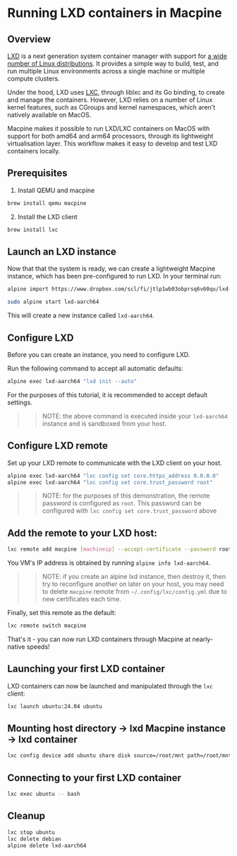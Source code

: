 # Running LXD containers in Macpine

## Overview

[LXD](https://linuxcontainers.org/lxd/introduction/) is a next generation system container manager with support for [a wide number of Linux distributions](https://uk.lxd.images.canonical.com). It provides a simple way to build, test, and run multiple Linux environments across a single machine or multiple compute clusters.

Under the hood, LXD uses [LXC](https://linuxcontainers.org/lxc/introduction/), through liblxc and its Go binding, to create and manage the containers. However, LXD relies on a number of Linux kernel features, such as CGroups and kernel namespaces, which aren't natively available on MacOS.

Macpine makes it possible to run LXD/LXC containers on MacOS with support for both amd64 and arm64 processors, through its lightweight virtualisation layer. This workflow makes it easy to develop and test LXD containers locally.

## Prerequisites

1. Install QEMU and macpine

```bash
brew install qemu macpine
```

2. Install the LXD client

```bash
brew install lxc
```

## Launch an LXD instance

Now that that the system is ready, we can create a lightweight Macpine instance, which has been pre-configured to run LXD. In your terminal run:

```bash
alpine import https://www.dropbox.com/scl/fi/jtlp1wb03obprsq6v60qu/lxd-aarch64.tar.gz?rlkey=gqny4kw40wxw5gor22g5ovlbe&st=3o97khpo&dl=1

sudo alpine start lxd-aarch64
```

This will create a new instance called `lxd-aarch64`.

## Configure LXD

Before you can create an instance, you need to configure LXD.

Run the following command to accept all automatic defaults:

```bash
alpine exec lxd-aarch64 "lxd init --auto"
```

For the purposes of this tutorial, it is recommended to accept default settings.

>> NOTE: the above command is executed inside your `lxd-aarch64` instance and is sandboxed from your host.

## Configure LXD remote

Set up your LXD remote to communicate with the LXD client on your host.

```bash
alpine exec lxd-aarch64 "lxc config set core.https_address 0.0.0.0"
alpine exec lxd-aarch64 "lxc config set core.trust_password root"
```

>> NOTE: for the purposes of this demonstration, the remote password is configured as `root`. This password can be configured with `lxc config set core.trust_password` above

## Add the remote to your LXD host:

```bash
lxc remote add macpine [machineip] --accept-certificate --password root
```

You VM's IP address is obtained by running `alpine info lxd-aarch64`.

>> NOTE: if you create an alpine lxd instance, then destroy it, then try to reconfigure another on later on your host, you may need to delete `macpine` remote from `~/.config/lxc/config.yml` due to new certificates each time.

Finally, set this remote as the default:

```bash
lxc remote switch macpine
```

That's it - you can now run LXD containers through Macpine at nearly-native speeds!

## Launching your first LXD container

LXD containers can now be launched and manipulated through the `lxc` client:

```bash
lxc launch ubuntu:24.04 ubuntu
```

## Mounting host directory -> lxd Macpine instance -> lxd container

```bash
lxc config device add ubuntu share disk source=/root/mnt path=/root/mnt
```

## Connecting to your first LXD container

```bash
lxc exec ubuntu -- bash
```

## Cleanup

```bash
lxc stop ubuntu
lxc delete debian
alpine delete lxd-aarch64
```
